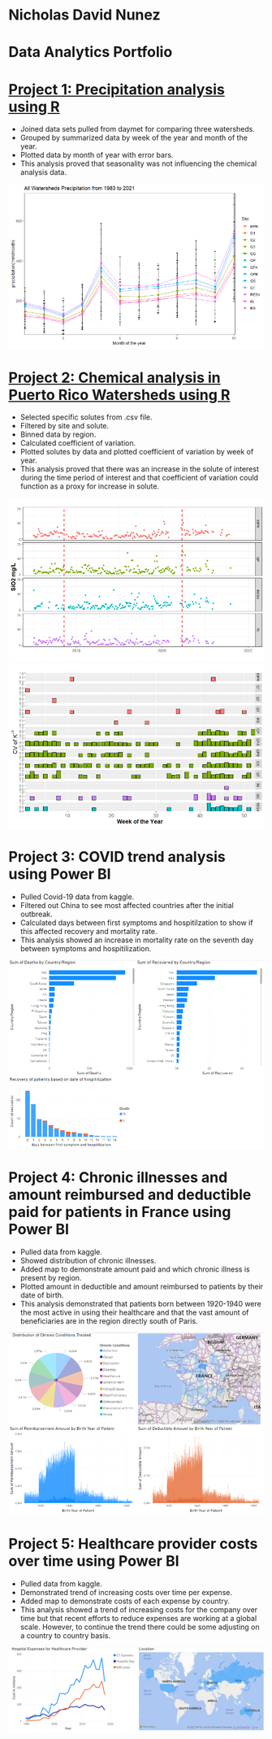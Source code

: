 # Nicholas David Nunez
# Data Analytics Portfolio

# [Project 1: Precipitation analysis using R](https://github.com/NicholasNunez/precipitation-analysis-R)
- Joined data sets pulled from daymet for comparing three watersheds.
- Grouped by summarized data by week of the year and month of the year.
- Plotted data by month of year with error bars.
- This analysis proved that seasonality was not influencing the chemical analysis data. 

![](/images/AllWS.month.83-21.png)

# [Project 2: Chemical analysis in Puerto Rico Watersheds using R](https://github.com/NicholasNunez/chem-analysis-puertorico-watersheds)
- Selected specific solutes from .csv file.
- Filtered by site and solute.
- Binned data by region.
- Calculated coefficient of variation.
- Plotted solutes by data and plotted coefficient of variation by week of year. 
- This analysis proved that there was an increase in the solute of interest during the time period of interest and that coefficient of variation could function as a proxy for increase in solute.

![](/images/SiO2.color.png)
![](/images/K+1.color.png)

# Project 3: COVID trend analysis using Power BI
- Pulled Covid-19 data from kaggle.
- Filtered out China to see most affected countries after the initial outbreak.
- Calculated days between first symptoms and hospitilzation to show if this affected recovery and mortality rate.
- This analysis showed an increase in mortality rate on the seventh day between symptoms and hospitilization. 

![](/images/Covid.trends.png)

# Project 4: Chronic illnesses and amount reimbursed and deductible paid for patients in France using Power BI
- Pulled data from kaggle.
- Showed distribution of chronic illnesses.
- Added map to demonstrate amount paid and which chronic illness is present by region.
- Plotted amount in deductible and amount reimbursed to patients by their date of birth.
- This analysis demonstrated that patients born between 1920-1940 were the most active in using their healthcare and that the vast amount of beneficiaries are in the region directly south of Paris.

![](/images/French.chronic.conditions.png)


# Project 5: Healthcare provider costs over time using Power BI
- Pulled data from kaggle.
- Demonstrated trend of increasing costs over time per expense.
- Added map to demonstrate costs of each expense by country.
- This analysis showed a trend of increasing costs for the company over time but that recent efforts to reduce expenses are working at a global scale. However, to continue the trend there could be some adjusting on a country to country basis.

![](/images/healthcare.provider.costs.png)
